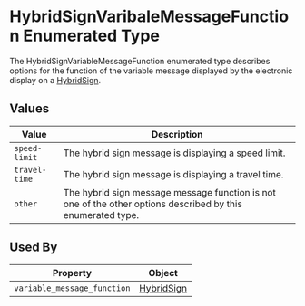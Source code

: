 # HybridSignVaribaleMessageFunction Enumerated Type
The HybridSignVariableMessageFunction enumerated type describes options for the function of the variable message displayed by the electronic display on a [HybridSign](/spec-content/objects/HybridSign.md).

## Values
Value | Description
--- | ---
`speed-limit` | The hybrid sign message is displaying a speed limit.
`travel-time` | The hybrid sign message is displaying a travel time.
`other` | The hybrid sign message message function is not one of the other options described by this enumerated type.

## Used By
Property | Object
--- | ---
`variable_message_function` | [HybridSign](/spec-content/objects/HybridSign.md)